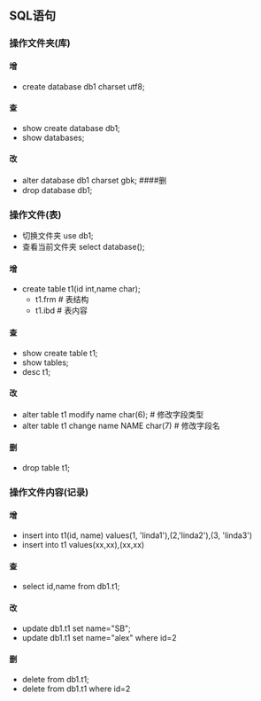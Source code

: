 ## SQL语句
### 操作文件夹(库)
#### 增
+ create database db1 charset utf8;
#### 查
+ show create database db1;
+ show databases;
#### 改
+ alter database db1 charset gbk;
####删
+ drop database db1;


### 操作文件(表)
+ 切换文件夹  use db1; 
+ 查看当前文件夹 select database();
#### 增
+ create table t1(id int,name char);
    - t1.frm  # 表结构
    - t1.ibd  # 表内容
#### 查
+ show create table t1;
+ show tables;
+ desc t1;
#### 改
+ alter table t1 modify name char(6);      # 修改字段类型
+ alter table t1 change name NAME char(7)  # 修改字段名
#### 删
+ drop table t1;

### 操作文件内容(记录)
#### 增
+ insert into t1(id, name) values(1, 'linda1'),(2,'linda2'),(3, 'linda3')
+ insert into t1 values(xx,xx),(xx,xx)
#### 查
+ select id,name from db1.t1;
#### 改
+ update db1.t1 set name="SB";
+ update db1.t1 set name="alex" where id=2
#### 删
+ delete from db1.t1;
+ delete from db1.t1 where id=2